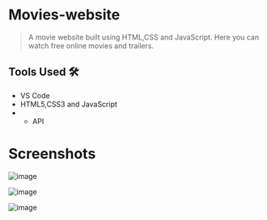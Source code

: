 # Movies-website
> A movie website built using HTML,CSS and JavaScript.
> Here you can watch free online movies and trailers. 

## Tools Used 🛠️
* VS Code
* HTML5,CSS3 and JavaScript
* * API


# Screenshots


![image](https://user-images.githubusercontent.com/67178658/151974470-28284d9a-36c9-4279-a577-1b9db868a63a.png)




![image](https://user-images.githubusercontent.com/67178658/151974571-f84ce737-92d8-4612-b8fd-0770cee17740.png)




![image](https://user-images.githubusercontent.com/67178658/151974638-28df77b6-eb25-49d8-94ee-be2273eac980.png)
